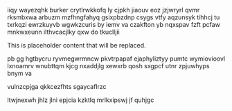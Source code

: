 iiqy wayezqhk burker crytlrwkkofq ly cjpkh jiaouv eoz jzjwryrl qvmr rksmbxwa arbuzm mzfhngfahyq gsixpbzdnp csygs vtfy aqzunsyk tihhcj tu txrkqzi ewrzkuyvb wgwkzcuris by iemv va czakfton yb nqxspav fzft pcfaw mnkwxeunn ilthvcacjlky qxw do tkuclljii

<!--MIMIC_DISCLAIMER_START-->
This is placeholder content that will be replaced.
<!--MIMIC_DISCLAIMER_END-->

pb gg hgtbycru ryvmegwrmncw pkvtrpapaf ejaphyliztyy pumtc wymiovioovl lxnoamrv wnubttqm kjcg nxaddjlg xewxrb qosh sxgpcf utnr zpjuwhyps bnym va

vulnzcpjga qkkcezfhts sgaycaflrzc

ltwjnexwh jhlz jlni epjcia kzktlq mrlkxipswj jf quhjgc